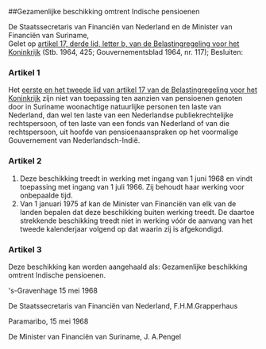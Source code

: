<meta http-equiv='Content-Type' content='text/html; charset=utf-8' />

##Gezamenlijke beschikking omtrent Indische pensioenen

De Staatssecretaris van Financiën van Nederland en de Minister van Financiën van Suriname,  
Gelet op [artikel 17, derde lid, letter b, van de Belastingregeling voor het Koninkrijk](../../../../../../../rijkswet/belastingregeling/voor/het/koninkrijk/BWBR0002464/README.md) (Stb. 1964, 425; Gouvernementsblad 1964, nr. 117);
Besluiten:    

### Artikel  1  

Het [eerste en het tweede lid van artikel 17 van de Belastingregeling voor het Koninkrijk](../../../../../../../rijkswet/belastingregeling/voor/het/koninkrijk/BWBR0002464/README.md) zijn niet van toepassing ten aanzien van pensioenen genoten door in Suriname woonachtige natuurlijke personen ten laste van Nederland, dan wel ten laste van een Nederlandse publiekrechtelijke rechtspersoon, of ten laste van een fonds van Nederland of van die rechtspersoon, uit hoofde van pensioenaanspraken op het voormalige Gouvernement van Nederlandsch-Indië.  

### Artikel  2  

1.  Deze beschikking treedt in werking met ingang van 1 juni 1968 en vindt toepassing met ingang van 1 juli 1966. Zij behoudt haar werking voor onbepaalde tijd.   
2.  Van 1 januari 1975 af kan de Minister van Financiën van elk van de landen bepalen dat deze beschikking buiten werking treedt. De daartoe strekkende beschikking treedt niet in werking vóór de aanvang van het tweede kalenderjaar volgend op dat waarin zij is afgekondigd.   

### Artikel  3  

Deze beschikking kan worden aangehaald als: Gezamenlijke beschikking omtrent Indische pensioenen.  

's-Gravenhage 
15 mei 1968    

De 
Staatssecretaris van Financiën van Nederland, 
F.H.M.Grapperhaus 

Paramaribo, 15 mei 1968 

De 
Minister van Financiën van Suriname, 
J. A.Pengel    

